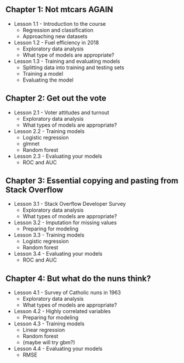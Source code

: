 ## Chapter 1: Not mtcars AGAIN

* Lesson 1.1 - Introduction to the course
  * Regression and classification
  * Approaching new datasets
* Lesson 1.2 - Fuel efficiency in 2018
  * Exploratory data analysis
  * What type of models are appropriate?
* Lesson 1.3 - Training and evaluating models
  * Splitting data into training and testing sets
  * Training a model
  * Evaluating the model

## Chapter 2: Get out the vote

* Lesson 2.1 - Voter attitudes and turnout
  * Exploratory data analysis
  * What types of models are appropriate?
* Lesson 2.2 - Training models
  * Logistic regression
  * glmnet
  * Random forest
* Lesson 2.3 - Evaluating your models
  * ROC and AUC

## Chapter 3: Essential copying and pasting from Stack Overflow

* Lesson 3.1 - Stack Overflow Developer Survey
  * Exploratory data analysis
  * What types of models are appropriate?
* Lesson 3.2 - Imputation for missing values
  * Preparing for modeling
* Lesson 3.3 - Training models
  * Logistic regression
  * Random forest
* Lesson 3.4 - Evaluating your models
  * ROC and AUC

## Chapter 4: But what do the nuns think?

* Lesson 4.1 - Survey of Catholic nuns in 1963
  * Exploratory data analysis
  * What types of models are appropriate?
* Lesson 4.2 - Highly correlated variables
  * Preparing for modeling
* Lesson 4.3 - Training models
  * Linear regression
  * Random forest
  * (maybe will try gbm?)
* Lesson 4.4 - Evaluating your models
  * RMSE

